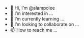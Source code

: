 - 👋 Hi, I’m @alampolee
- 👀 I’m interested in ...
- 🌱 I’m currently learning ...
- 💞️ I’m looking to collaborate on ...
- 📫 How to reach me ...

<!---
alampolee/alampolee is a ✨ special ✨ repository because its `README.md` (this file) appears on your GitHub profile.
You can click the Preview link to take a look at your changes.
--->
